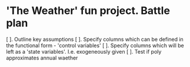 # 'The Weather' fun project. Battle plan

[ ]. Outline key assumptions
  [ ]. Specify columns which can be defined in the functional form - 'control variables'
  [ ]. Specify columns which will be left as a 'state variables'. I.e. exogeneously given
[ ]. Test if poly approximates annual waether 


